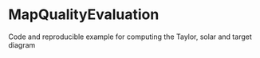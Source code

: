 # MapQualityEvaluation
Code and reproducible example for computing the Taylor, solar and target diagram
